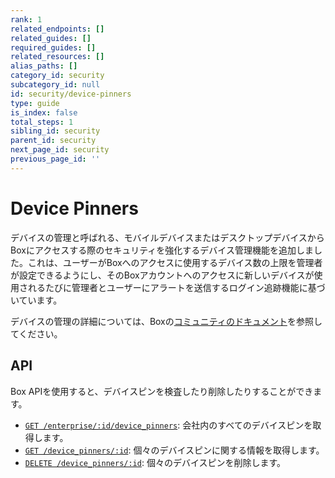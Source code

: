 ```yaml
---
rank: 1
related_endpoints: []
related_guides: []
required_guides: []
related_resources: []
alias_paths: []
category_id: security
subcategory_id: null
id: security/device-pinners
type: guide
is_index: false
total_steps: 1
sibling_id: security
parent_id: security
next_page_id: security
previous_page_id: ''
---
```

# Device Pinners

デバイスの管理と呼ばれる、モバイルデバイスまたはデスクトップデバイスからBoxにアクセスする際のセキュリティを強化するデバイス管理機能を追加しました。これは、ユーザーがBoxへのアクセスに使用するデバイス数の上限を管理者が設定できるようにし、そのBoxアカウントへのアクセスに新しいデバイスが使用されるたびに管理者とユーザーにアラートを送信するログイン追跡機能に基づいています。

デバイスの管理の詳細については、Boxの[コミュニティのドキュメント][community]を参照してください。

## API

Box APIを使用すると、デバイスピンを検査したり削除したりすることができます。

* [`GET /enterprise/:id/device_pinners`](e://get-enterprises-id-device-pinners): 会社内のすべてのデバイスピンを取得します。
* [`GET /device_pinners/:id`](e://get-device-pinners-id): 個々のデバイスピンに関する情報を取得します。
* [`DELETE /device_pinners/:id`](e://delete-device-pinners-id): 個々のデバイスピンを削除します。

[community]: https://community.box.com/t5/How-to-Guides-for-Admins/Device-Pinning-Settings/ta-p/172
